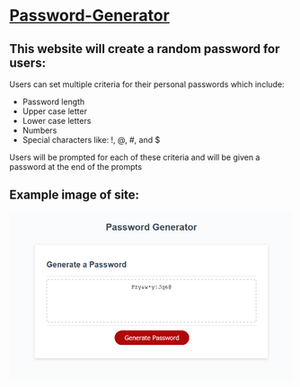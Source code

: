 # [Password-Generator](https://ejbrownlf.github.io/Password-Generator/)

## This website will create a random password for users:

Users can set multiple criteria for their personal passwords which include:

* Password length
* Upper case letter
* Lower case letters
* Numbers
* Special characters like: !, @, #, and $

Users will be prompted for each of these criteria and will be given a password at the end of the prompts


## Example image of site: 

![alt text](/assets/Screenshot_2.png)

